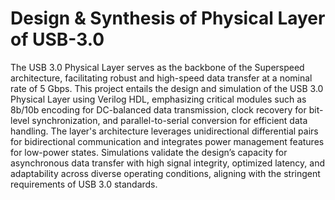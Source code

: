 # Design & Synthesis of Physical Layer of USB-3.0
The USB 3.0 Physical Layer serves as the backbone of the Superspeed architecture, facilitating robust and high-speed data transfer at a nominal rate of 5 Gbps. This project entails the design and simulation of the USB 3.0 Physical Layer using Verilog HDL, emphasizing critical modules such as 8b/10b encoding for DC-balanced data transmission, clock recovery for bit-level synchronization, and parallel-to-serial conversion for efficient data handling. The layer's architecture leverages unidirectional differential pairs for bidirectional communication and integrates power management features for low-power states. Simulations validate the design’s capacity for asynchronous data transfer with high signal integrity, optimized latency, and adaptability across diverse operating conditions, aligning with the stringent requirements of USB 3.0 standards.
